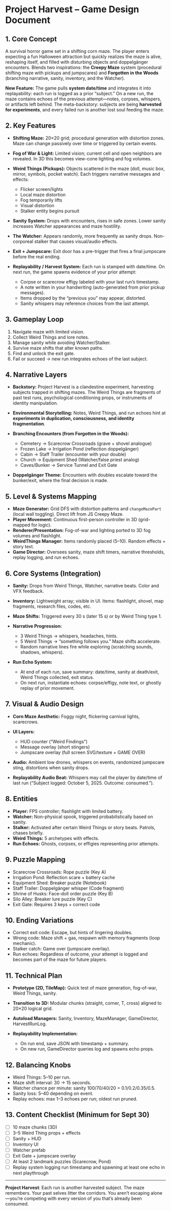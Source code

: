 # Project Harvest – Game Design Document

## 1. Core Concept

A survival horror game set in a shifting corn maze. The player enters expecting a fun Halloween attraction but quickly realizes the maze is alive, reshaping itself, and filled with disturbing objects and doppelgänger encounters. Blends two inspirations: the **Creepy Maze** system (procedural shifting maze with pickups and jumpscares) and **Forgotten in the Woods** (branching narrative, sanity, inventory, and the Watcher).

**New Feature:** The game pulls **system date/time** and integrates it into replayability: each run is logged as a prior “subject.” On a new run, the maze contains echoes of the previous attempt—notes, corpses, whispers, or artifacts left behind. The meta-backstory: subjects are being **harvested for experiments**, and every failed run is another lost soul feeding the maze.

## 2. Key Features

* **Shifting Maze:** 20×20 grid; procedural generation with distortion zones. Maze can change passively over time or triggered by certain events.
* **Fog of War & Light:** Limited vision; current cell and open neighbors are revealed. In 3D this becomes view-cone lighting and fog volumes.
* **Weird Things (Pickups):** Objects scattered in the maze (doll, music box, mirror, symbols, pocket watch). Each triggers narrative messages and effects:

  * Flicker screen/lights
  * Local maze distortion
  * Fog temporarily lifts
  * Visual distortion
  * Stalker entity begins pursuit
* **Sanity System:** Drops with encounters, rises in safe zones. Lower sanity increases Watcher appearances and maze hostility.
* **The Watcher:** Appears randomly, more frequently as sanity drops. Non-corporeal stalker that causes visual/audio effects.
* **Exit + Jumpscare:** Exit door has a pre-trigger that fires a final jumpscare before the real ending.
* **Replayability / Harvest System:** Each run is stamped with date/time. On next run, the game spawns evidence of your prior attempt:

  * Corpse or scarecrow effigy labeled with your last run’s timestamp.
  * A note written in your handwriting (auto-generated from prior pickup messages).
  * Items dropped by the “previous you” may appear, distorted.
  * Sanity whispers may reference choices from the last attempt.

## 3. Gameplay Loop

1. Navigate maze with limited vision.
2. Collect Weird Things and lore notes.
3. Manage sanity while avoiding Watcher/Stalker.
4. Survive maze shifts that alter known paths.
5. Find and unlock the exit gate.
6. Fail or succeed → new run integrates echoes of the last subject.

## 4. Narrative Layers

* **Backstory:** Project Harvest is a clandestine experiment, harvesting subjects trapped in shifting mazes. The Weird Things are fragments of past test runs, psychological conditioning props, or instruments of identity manipulation.
* **Environmental Storytelling:** Notes, Weird Things, and run echoes hint at **experiments in duplication, consciousness, and identity fragmentation**.
* **Branching Encounters (from Forgotten in the Woods):**

  * Cemetery → Scarecrow Crossroads (grave + shovel analogue)
  * Frozen Lake → Irrigation Pond (reflection doppelgänger)
  * Cabin → Staff Trailer (encounter with your double)
  * Church → Equipment Shed (Watcher/false priest analog)
  * Caves/Bunker → Service Tunnel and Exit Gate
* **Doppelgänger Theme:** Encounters with doubles escalate toward the bunker/exit, where the final decision is made.

## 5. Level & Systems Mapping

* **Maze Generator:** Grid DFS with distortion patterns and `changeMazePart` (local wall toggling). Direct lift from JS Creepy Maze.
* **Player Movement:** Continuous first-person controller in 3D (grid-mapped for logic).
* **Renderer/Presentation:** Fog-of-war and lighting ported to 3D fog volumes and flashlight.
* **WeirdThings Manager:** Items randomly placed (5–10). Random effects + story text.
* **Game Director:** Oversees sanity, maze shift timers, narrative thresholds, replay logging, and run echoes.

## 6. Core Systems (Integration)

* **Sanity:** Drops from Weird Things, Watcher, narrative beats. Color and VFX feedback.
* **Inventory:** Lightweight array; visible in UI. Items: flashlight, shovel, map fragments, research files, codes, etc.
* **Maze Shifts:** Triggered every 30 s (later 15 s) or by Weird Thing type 1.
* **Narrative Progression:**

  * 3 Weird Things → whispers, headaches, hints.
  * 5 Weird Things → “something follows you.” Maze shifts accelerate.
  * Random narrative lines fire while exploring (scratching sounds, shadows, whispers).
* **Run Echo System:**

  * At end of each run, save summary: date/time, sanity at death/exit, Weird Things collected, exit status.
  * On next run, instantiate echoes: corpse/effigy, note text, or ghostly replay of prior movement.

## 7. Visual & Audio Design

* **Corn Maze Aesthetic:** Foggy night, flickering carnival lights, scarecrows.
* **UI Layers:**

  * HUD counter (“Weird Findings”)
  * Message overlay (short stingers)
  * Jumpscare overlay (full screen SVG/texture + GAME OVER)
* **Audio:** Ambient low drones, whispers on events, randomized jumpscare sting, distortions when sanity drops.
* **Replayability Audio Beat:** Whispers may call the player by date/time of last run (“Subject logged: October 5, 2025. Outcome: consumed.”).

## 8. Entities

* **Player:** FPS controller; flashlight with limited battery.
* **Watcher:** Non-physical spook, triggered probabilistically based on sanity.
* **Stalker:** Activated after certain Weird Things or story beats. Patrols, chases briefly.
* **Weird Things:** 5 archetypes with effects.
* **Run Echoes:** Ghosts, corpses, or effigies representing prior attempts.

## 9. Puzzle Mapping

* Scarecrow Crossroads: Rope puzzle (Key A)
* Irrigation Pond: Reflection scare + battery cache
* Equipment Shed: Breaker puzzle (Notebook)
* Staff Trailer: Doppelgänger whisper (Code fragment)
* Shrine of Husks: Face-doll order puzzle (Key B)
* Silo Alley: Breaker lure puzzle (Key C)
* Exit Gate: Requires 3 keys + correct code

## 10. Ending Variations

* Correct exit code: Escape, but hints of lingering doubles.
* Wrong code: Maze shift + gas, respawn with memory fragments (loop mechanic).
* Stalker catch: Game over (jumpscare overlay).
* Run echoes: Regardless of outcome, your attempt is logged and becomes part of the maze for future players.

## 11. Technical Plan

* **Prototype (2D, TileMap):** Quick test of maze generation, fog-of-war, Weird Things, sanity.
* **Transition to 3D:** Modular chunks (straight, corner, T, cross) aligned to 20×20 logical grid.
* **Autoload Managers:** Sanity, Inventory, MazeManager, GameDirector, HarvestRunLog.
* **Replayability Implementation:**

  * On run end, save JSON with timestamp + summary.
  * On new run, GameDirector queries log and spawns echo props.

## 12. Balancing Knobs

* Weird Things: 5–10 per run.
* Maze shift interval: 30 → 15 seconds.
* Watcher chance per minute: sanity 100/70/40/20 = 0.1/0.2/0.35/0.5.
* Sanity loss: 5–40 depending on event.
* Replay echoes: max 1–3 echoes per run; oldest run pruned.

## 13. Content Checklist (Minimum for Sept 30)

* [ ] 10 maze chunks (3D)
* [ ] 3–5 Weird Thing props + effects
* [ ] Sanity + HUD
* [ ] Inventory UI
* [ ] Watcher prefab
* [ ] Exit Gate + jumpscare overlay
* [ ] At least 2 landmark puzzles (Scarecrow, Pond)
* [ ] Replay system logging run timestamp and spawning at least one echo in next playthrough

---

**Project Harvest**: Each run is another harvested subject. The maze remembers. Your past selves litter the corridors. You aren’t escaping alone—you’re competing with every version of you that’s already been consumed.
